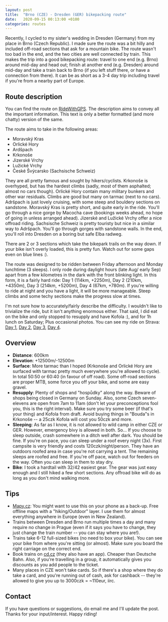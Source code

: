 ```yaml
---
layout: post
title:  "Brno (CZE) - Dresden (GER) bikepacking route"
date:   2020-09-15 00:13:00 +0100
categories: routes
---
```


Recently, I cycled to my sister's wedding in Dresden (Germany) from my place in Brno (Czech Republic). I made sure the route was a bit hilly and included off-road sections that ask for a mountain bike. The route wasn't too bad in the end, and the two cities are well connected by train. This makes the trip into a good bikepacking route: travel to one end (e.g. Brno) around mid-day and head out; finish at another end (e.g. Dresden) around mid-day and take a train back to Brno (if you left stuff there, or have a connection from there). It can be as short as a 3-4 day trip including travel if you're from a nearby part of Europe. 

## Route description

You can find the route on [RideWithGPS](https://ridewithgps.com/routes/33930485). The description aims to convey all the important information. This text is only a better formatted (and more chatty) version of the same. 

The route aims to take in the following areas: 
- Moravský Kras
- Orlické Hory
- Ardšpach
- Krkonoše 
- Jizerské Vrchy
- Lužické Vrchy
- České Švýcarsko (Sachsische Schweiz)

They are all pretty famous and sought by hikers/cyclists. Krkonoše is overhyped, but has the hardest climbs (sadly, most of them asphalted; almost no cars though). Orlické Hory contain many military bunkers and other war residuals. Climbs are good but many on tarmac (next to no cars). Adršpach is just lovely cruising, with some steep and bouldery sections on sandstone. Moravský Kras is pretty short, and quite early in the ride. You'll go through a nice gorge by Macocha cave (bookings weeks ahead, no hope of going in unless arranged ahead). Jizerské and Lužické Vrchy offer a nice offroad riding. Sachsische Schweiz is pretty touristy but nice in a similar way to Adršpach. You'll go through gorges with sandstone walls. In the end, you'll roll into Dresden on a boring but safe Elba radweg. 

There are 2 or 3 sections which take the bikepark trails on the way down. If your bike isn't overly loaded, this is pretty fun. Watch out for some gaps even on blue lines :). 

The route was designed to be ridden between Friday afternoon and Monday lunchtime (3 sleeps). I only rode during daylight hours (late Aug/ early Sep) apart from a few kilometres in the dark with the front blinking light. In this form, it is a fairly hard ride: Day 1 (114km, +2250m), Day 2 (210km, +4350m), Day 3 (214km, +5200m), Day 4 (67km, +780m). If you're willing to ride at night and you have a light, it will be more manageable. Steep climbs and some techy sections make the progress slow at times. 

I'm not sure how to accurately/fairly describe the difficulty. I wouldn't like to trivialize the ride, but it isn't anything enormous either. That said, I did eat on the bike and only stopped to resupply and have Kofola :), and for 1h lunch on Saturday; Plus occasional photos. You can see my ride on Strava: [Day 1](https://www.strava.com/activities/3990391330), [Day 2](https://www.strava.com/activities/3990388345), [Day 3](https://www.strava.com/activities/3990384408), [Day 4](https://www.strava.com/activities/3990386366).

## Overview

- **Distance**: 600km
- **Elevation**: +12500m/-12500m
- **Surface**: More tarmac than I hoped (Krkonoše and Orlické Hory are surfaced with tarmac pretty much everywhere you're allowed to cycle). In total 50:50 or 60:40 (in favour of off road). Some off-road sections are proper MTB, some force you off your bike, and some are easy gravel. 
- **Resupply**: Plenty of shops and "hospůdky" along the way. Beware of shops being closed in Germany on Sunday. Also, some Czech seven-elevens are open from 7am to 11am (don't let your preconceptions fool you, this is the right interval). Make sure you try some beer (if that's your thing) and Kofola from draft. Avoid buying things in "Bouda"s in Krkonoše -- a 25czk Kofola will cost you 50czk and more.
- **Sleeping**: As far as I know, it is not allowed to wild camp in either CZE or GER. However, emergency bivy is allowed in both. So... If you choose to sleep outside, crash somewhere in a ditch well after dark. You should be fine. If you're on pace, you can sleep under a roof every night (3x). First campsite is very friendly and costs 120czk/night/person. They have an outdoors roofed area in case you're not carrying a tent. The remaining sleeps are roofed and free. If you're off pace, watch out for feeders on the way. Often you can sleep in them to stay dry.
- **Bike**: I took a hardtail with 32/42 easiest gear. The gear was just easy enough and I still hiked a few short sections. Any offroad bike will do as long as you don't mind walking more.

## Tips

- [Mapy.cz](www.mapy.cz): You might want to use this on your phone as a back-up. Free offline maps with a "hiking/Outdoor" layer. I use them for almost everything anywhere in Europe (even in New Zealand). 
- Trains between Dresden and Brno run multiple times a day and many require no change in Prague (even if it says you have to change, they just change the train number -- you can stay where you are!).
- Trains take 6-12 full-sized bikes (no need to box your bike). You can see your bike from where you're sitting (or almost). Make sure you board the right carriage on the correct end.
- Book trains on [cd.cz](www.cd.cz) (they also have an app). Cheaper than Deutsche Bahn. Also, if you're travelling in a group, it automatically gives you discounts as you add people to the ticket.
- Many places in CZE won't take cards. So if there's a shop where they do take a card, and you're running out of cash, ask for cashback -- they're allowed to give you up to 3000czk = ~110eur, iirc. 

## Contact

If you have questions or suggestions, do email me and I'll update the post. Thanks for your input/interest. Happy riding!



